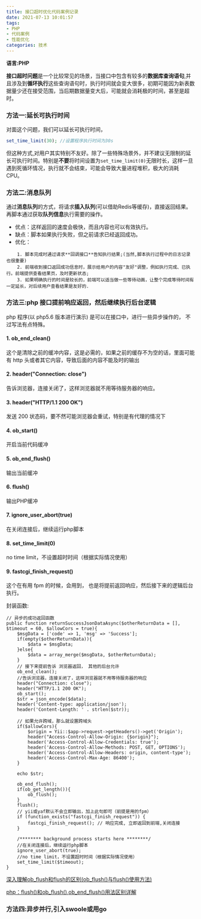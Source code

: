 ```yaml
---
title: 接口超时优化代码案例记录
date: 2021-07-13 10:01:57
tags:
- PHP
- 代码案例
- 性能优化
categories: 技术
---
```

**语言:PHP**

**接口超时问题**是一个比较常见的场景，当接口中包含有较多的**数据库查询语句**,并且涉及到**循环执行**这些查询语句时，执行时间就会变大很多，初期可能因为新表数据量少还在接受范围，当后期数据量变大后，可能就会消耗极的时间，甚至是超时。

### 方法一:延长可执行时间

对面这个问题，我们可以延长可执行时间，

```php
set_time_limit(30); //设置程序执行时间为30s
```

但这种方式,对用户其实特别不友好。除了一些特殊场景外，并不建议无限制的延长可执行时间。特别是**不要**将时间设置为`set_time_limit(0)`无限时长，这样一旦遇到死循环情况，执行就不会结束，可能会导致大量进程堆积，极大的消耗CPU。

### 方法二:消息队列

通过**消息队列**的方式，将请求**插入队列**(可以借助Redis等缓存)，直接返回结果。再脚本通过获取**队列信息**执行需要的操作。

* 优点：这样返回的速度会极快，而且内容也可以有效执行。
* 缺点：脚本如果执行失败，但之前请求已经返回成功。
* 优化： 
```
    1. 脚本完成时通过请求**回调接口**告知执行结果;(当然,脚本执行过程中的日志记录也很重要)
    2. 前端收到接口返回成功信息时，展示给用户的内容"友好"调整，例如执行完成、已执行。前端提供查看结果页，及时更新状态;
    3. 如果明确执行的时间是较长的，前端可以适当做一些等待动画，让整个完成等待时间有一定延长，对后续用户查看结果是友好的.
```

### 方法三:php 接口提前响应返回，然后继续执行后台逻辑

php 程序(以 php5.6 版本进行演示) 是可以在接口中，进行一些异步操作的， 不过写法有点特殊。

#### 1. ob_end_clean()

这个是清除之前的缓冲内容，这是必需的，如果之前的缓存不为空的话，里面可能有 http 头或者其它内容，导致后面的内容不能及时的输出

#### 2. header("Connection: close")

告诉浏览器，连接关闭了，这样浏览器就不用等待服务器的响应。

#### 3. header("HTTP/1.1 200 OK")

发送 200 状态码，要不然可能浏览器会重试，特别是有代理的情况下

#### 4. ob_start()

开启当前代码缓冲

#### 5. ob_end_flush()

输出当前缓冲

#### 6. flush()

输出PHP缓冲

#### 7. ignore_user_abort(true)

在关闭连接后，继续运行php脚本

#### 8. set_time_limit(0)

no time limit，不设置超时时间（根据实际情况使用）

#### 9. fastcgi_finish_request()

这个在有用 fpm 的时候，会用到， 也是将提前返回响应，然后接下来的逻辑后台执行。

封装函数:

```
// 异步的成功返回函数
public function returnSuccessJsonDataAsync($otherReturnData = [], $timeout = 60, $allowCors = true){
    $msgData = ['code' => 1, 'msg' => 'Success'];
    if(empty($otherReturnData)){
        $data = $msgData;
    }else{
        $data = array_merge($msgData, $otherReturnData);
    }
    // 接下来提前告诉 浏览器返回， 其他的后台允许
    ob_end_clean();
    //告诉浏览器，连接关闭了，这样浏览器就不用等待服务器的响应
    header("Connection: close");
    header("HTTP/1.1 200 OK");
    ob_start();
    $str = json_encode($data);
    header('Content-type: application/json');
    header('Content-Length: ' . strlen($str));
    
    // 如果允许跨域，那么就设置跨域头
    if($allowCors){
        $origin = Yii::$app->request->getHeaders()->get('Origin');
        header("Access-Control-Allow-Origin: {$origin}");
        header('Access-Control-Allow-Credentials: true');
        header('Access-Control-Allow-Methods: POST, GET, OPTIONS');
        header('Access-Control-Allow-Headers: origin, content-type');
        header('Access-Control-Max-Age: 86400');
    }
    
    echo $str;

    ob_end_flush();
    if(ob_get_length()){
        ob_flush();
    }
    flush();
    // yii或yaf默认不会立即输出，加上此句即可（前提是用的fpm）
    if (function_exists("fastcgi_finish_request")) {
        fastcgi_finish_request(); // 响应完成, 立即返回到前端,关闭连接
    }

    /******** background process starts here ********/
    //在关闭连接后，继续运行php脚本
    ignore_user_abort(true);
    //no time limit，不设置超时时间（根据实际情况使用）
    set_time_limit($timeout);
}
```

[深入理解ob_flush和flush的区别(ob_flush()与flush()使用方法)](https://blog.csdn.net/superhosts/article/details/42292053)

[php：flush()和ob_flush(),ob_end_flush()用法区别详解](https://www.php.cn/php-weizijiaocheng-370354.html)

### 方法四:异步并行,引入swoole或用go
